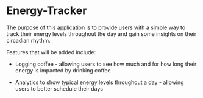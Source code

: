 # Energy-Tracker

The purpose of this application is to provide users with a simple way to track their energy levels throughout the day and gain some insights on their circadian rhythm.

Features that will be added include:

   - Logging coffee - allowing users to see how much and for how long their energy is impacted by drinking coffee
  
   - Analytics to show typical energy levels throughout a day - allowing users to better schedule their days
